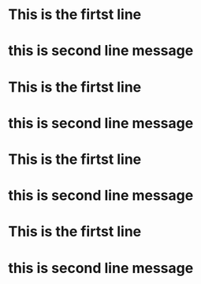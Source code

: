 

# This is the firtst line
# this is  second line message
# This is the firtst line
# this is  second line message


# This is the firtst line
# this is  second line message
# This is the firtst line
# this is  second line message